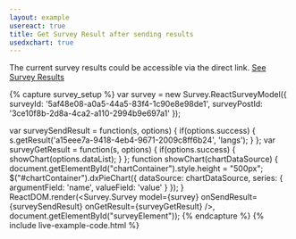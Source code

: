 ```yaml
---
layout: example
usereact: true
title: Get Survey Result after sending results
usedxchart: true
---
```


<div id="chartContainer" style="width:500px;height:0px"></div>
<p> The current survey results could be accessible via the direct link. <a href="http://dxsurvey.com/Results/Survey/5af48e08-a0a5-44a5-83f4-1c90e8e98de1" target="_blank">See Survey Results</a></p>            


{% capture survey_setup %}
var survey = new Survey.ReactSurveyModel({
        surveyId: '5af48e08-a0a5-44a5-83f4-1c90e8e98de1',
        surveyPostId: '3ce10f8b-2d8a-4ca2-a110-2994b9e697a1'
});

var surveySendResult = function(s, options) {
    if(options.success) {
        s.getResult('a15eee7a-9418-4eb4-9671-2009c8ff6b24', 'langs');
    }
};
var surveyGetResult = function(s, options) {
    if(options.success) {
        showChart(options.dataList);
    }
};
function showChart(chartDataSource) {
    document.getElementById("chartContainer").style.height = "500px";
    $("#chartContainer").dxPieChart({
        dataSource: chartDataSource,
        series: {
            argumentField: 'name',
            valueField: 'value'
        }
    });
}
ReactDOM.render(<Survey.Survey model={survey} onSendResult={surveySendResult} onGetResult={surveyGetResult} />, document.getElementById("surveyElement"));
{% endcapture %}
{% include live-example-code.html %}

